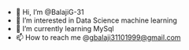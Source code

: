 - 👋 Hi, I’m @BalajiG-31
- 👀 I’m interested in Data Science machine learning
- 🌱 I’m currently learning MySql
- 📫 How to reach me @gbalaji31101999@gmail.com

<!---
BalajiG-31/BalajiG-31 is a ✨ special ✨ repository because its `README.md` (this file) appears on your GitHub profile.
You can click the Preview link to take a look at your changes.
--->
